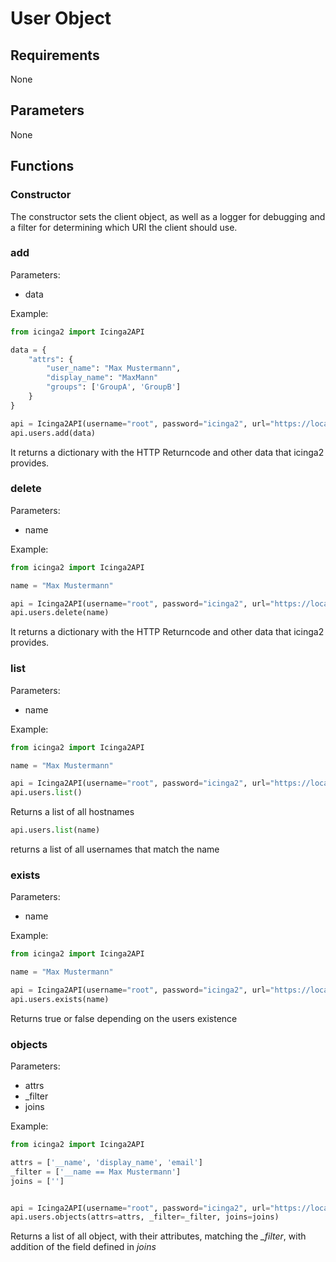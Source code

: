 # User Object

## Requirements
None

## Parameters

None

## Functions

### Constructor
The constructor sets the client object, as well as a logger for debugging and a filter for determining which URI the client should use.

### add

Parameters:
- data

Example:
```python
from icinga2 import Icinga2API

data = {
    "attrs": {
        "user_name": "Max Mustermann",
        "display_name": "MaxMann"
        "groups": ['GroupA', 'GroupB']
    }
}

api = Icinga2API(username="root", password="icinga2", url="https://localhost:5665")
api.users.add(data)
```

It returns a dictionary with the HTTP Returncode and other data that icinga2 provides.


### delete

Parameters:
- name

Example:
```python
from icinga2 import Icinga2API

name = "Max Mustermann"

api = Icinga2API(username="root", password="icinga2", url="https://localhost:5665")
api.users.delete(name)
```

It returns a dictionary with the HTTP Returncode and other data that icinga2 provides.

### list

Parameters:
- name

Example:
```python
from icinga2 import Icinga2API

name = "Max Mustermann"

api = Icinga2API(username="root", password="icinga2", url="https://localhost:5665")
api.users.list()
```
Returns a list of all hostnames

```python
api.users.list(name)
```
returns a list of all usernames that match the name

### exists

Parameters:
- name

Example:
```python
from icinga2 import Icinga2API

name = "Max Mustermann"

api = Icinga2API(username="root", password="icinga2", url="https://localhost:5665")
api.users.exists(name)
```
Returns true or false depending on the users existence

### objects

Parameters:
- attrs
- _filter
- joins

Example:
```python
from icinga2 import Icinga2API

attrs = ['__name', 'display_name', 'email']
_filter = ['__name == Max Mustermann']
joins = ['']


api = Icinga2API(username="root", password="icinga2", url="https://localhost:5665")
api.users.objects(attrs=attrs, _filter=_filter, joins=joins)
```
Returns a list of all object, with their attributes, matching the _\_filter_, with addition of the field defined in _joins_
